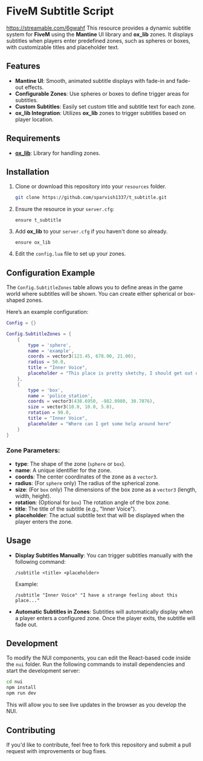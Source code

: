 # FiveM Subtitle Script
https://streamable.com/6gwahf
This resource provides a dynamic subtitle system for **FiveM** using the **Mantine** UI library and **ox_lib** zones. It displays subtitles when players enter predefined zones, such as spheres or boxes, with customizable titles and placeholder text.

## Features

- **Mantine UI**: Smooth, animated subtitle displays with fade-in and fade-out effects.
- **Configurable Zones**: Use spheres or boxes to define trigger areas for subtitles.
- **Custom Subtitles**: Easily set custom title and subtitle text for each zone.
- **ox_lib Integration**: Utilizes **ox_lib** zones to trigger subtitles based on player location.

## Requirements

- **[ox_lib](https://github.com/overextended/ox_lib)**: Library for handling zones.

## Installation

1. Clone or download this repository into your `resources` folder.
   
   ```bash
   git clone https://github.com/sparvish1337/t_subtitle.git
   ```

2. Ensure the resource in your `server.cfg`:

   ```plaintext
   ensure t_subtitle
   ```

3. Add **ox_lib** to your `server.cfg` if you haven't done so already.

   ```plaintext
   ensure ox_lib
   ```

4. Edit the `config.lua` file to set up your zones.

## Configuration Example

The `Config.SubtitleZones` table allows you to define areas in the game world where subtitles will be shown. You can create either spherical or box-shaped zones.

Here’s an example configuration:

```lua
Config = {}

Config.SubtitleZones = {
    {
        type = 'sphere',
        name = 'example',
        coords = vector3(123.45, 678.90, 21.00),
        radius = 50.0,
        title = "Inner Voice",
        placeholder = "This place is pretty sketchy, I should get out of here"
    },
    {
        type = 'box',
        name = 'police_station',
        coords = vector3(438.6950, -982.0980, 30.7076),
        size = vector3(10.0, 10.0, 5.0),
        rotation = 90.0,
        title = "Inner Voice",
        placeholder = "Where can I get some help around here"
    }
}
```

### Zone Parameters:

- **type**: The shape of the zone (`sphere` or `box`).
- **name**: A unique identifier for the zone.
- **coords**: The center coordinates of the zone as a `vector3`.
- **radius**: (For `sphere` only) The radius of the spherical zone.
- **size**: (For `box` only) The dimensions of the box zone as a `vector3` (length, width, height).
- **rotation**: (Optional for `box`) The rotation angle of the box zone.
- **title**: The title of the subtitle (e.g., "Inner Voice").
- **placeholder**: The actual subtitle text that will be displayed when the player enters the zone.

## Usage

- **Display Subtitles Manually**: You can trigger subtitles manually with the following command:

   ```
   /subtitle <title> <placeholder>
   ```

   Example:

   ```
   /subtitle "Inner Voice" "I have a strange feeling about this place..."
   ```

- **Automatic Subtitles in Zones**: Subtitles will automatically display when a player enters a configured zone. Once the player exits, the subtitle will fade out.

## Development

To modify the NUI components, you can edit the React-based code inside the `nui` folder. Run the following commands to install dependencies and start the development server:

```bash
cd nui
npm install
npm run dev
```

This will allow you to see live updates in the browser as you develop the NUI.

## Contributing

If you'd like to contribute, feel free to fork this repository and submit a pull request with improvements or bug fixes.
